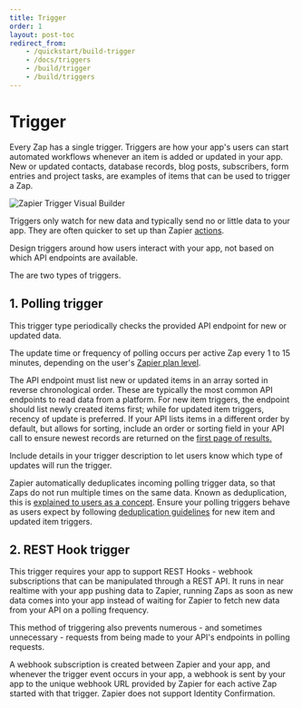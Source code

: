 ```yaml
---
title: Trigger
order: 1
layout: post-toc
redirect_from: 
    - /quickstart/build-trigger
    - /docs/triggers
    - /build/trigger
    - /build/triggers
---
```


# Trigger

Every Zap has a single trigger. Triggers are how your app's users can start automated workflows whenever an item is added or updated in your app. New or updated contacts, database records, blog posts, subscribers, form entries and project tasks, are examples of items that can be used to trigger a Zap. 

![Zapier Trigger Visual Builder](https://cdn.zappy.app/024547d6df8622335ca65456c6d0a11c.png)

Triggers only watch for new data and typically send no or little data to your app. They are often quicker to set up than Zapier [actions](https://platform.zapier.com/build/action). 

Design triggers around how users interact with your app, not based on which API endpoints are available.

The are two types of triggers.

## 1. Polling trigger 

This trigger type periodically checks the provided API endpoint for new or updated data. 

The update time or frequency of polling occurs per active Zap every 1 to 15 minutes, depending on the user's [Zapier plan level](https://zapier.com/app/pricing).

The API endpoint must list new or updated items in an array sorted in reverse chronological order. These are typically the most common API endpoints to read data from a platform. For new item triggers, the endpoint should list newly created items first; while for updated item triggers, recency of update is preferred.  If your API lists items in a different order by default, but allows for sorting, include an order or sorting field in your API call to ensure newest records are returned on the [first page of results.](https://platform.zapier.com/build/dedupe)

Include details in your trigger description to let users know which type of updates will run the trigger.

Zapier automatically deduplicates incoming polling trigger data, so that Zaps do not run multiple times on the same data. Known as deduplication, this is [explained to users as a concept](https://zapier.com/help/create/basics/data-deduplication-in-zaps). Ensure your polling triggers behave as users expect by following [deduplication guidelines](https://platform.zapier.com/build/dedupe) for new item and updated item triggers. 

## 2. REST Hook trigger

This trigger requires your app to support REST Hooks - webhook subscriptions that can be manipulated through a REST API. It runs in near realtime with your app pushing data to Zapier, running Zaps as soon as new data comes into your app instead of waiting for Zapier to fetch new data from your API on a polling frequency.

This method of triggering also prevents numerous - and sometimes unnecessary - requests from being made to your API's endpoints in polling requests. 

A webhook subscription is created between Zapier and your app, and whenever the trigger event occurs in your app, a webhook is sent by your app to the unique webhook URL provided by Zapier for each active Zap started with that trigger. Zapier does not support Identity Confirmation.